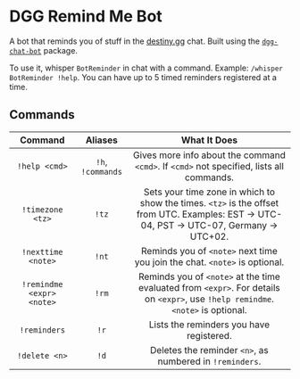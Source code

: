 # DGG Remind Me Bot

A bot that reminds you of stuff in the [destiny.gg](https://destiny.gg) chat.
Built using the [`dgg-chat-bot`](https://github.com/gabrieljablonski/dgg-chat-bot) package.

To use it, whisper `BotReminder` in chat with a command. Example: `/whisper BotReminder !help`. You can have up to 5 timed reminders registered at a time.

## Commands

| Command                   | Aliases           | What It Does                                                                                                                              |
|:-------------------------:|:-----------------:|:-----------------------------------------------------------------------------------------------------------------------------------------:|
| `!help <cmd>`             | `!h`, `!commands` | Gives more info about the command `<cmd>`. If `<cmd>` not specified, lists all commands.                                                  |
| `!timezone <tz>`          | `!tz`             | Sets your time zone in which to show the times. `<tz>` is the offset from UTC. Examples: EST -> UTC-04, PST -> UTC-07, Germany -> UTC+02. |
| `!nexttime <note>`        | `!nt`             | Reminds you of `<note>` next time you join the chat. `<note>` is optional.                                                                |
| `!remindme <expr> <note>` | `!rm`             | Reminds you of `<note>` at the time evaluated from `<expr>`. For details on `<expr>`, use `!help remindme`. `<note>` is optional.         |
| `!reminders`              | `!r`              | Lists the reminders you have registered.                                                                                                  |
| `!delete <n>`             | `!d`              | Deletes the reminder `<n>`, as numbered in `!reminders`.                                                                                  |
